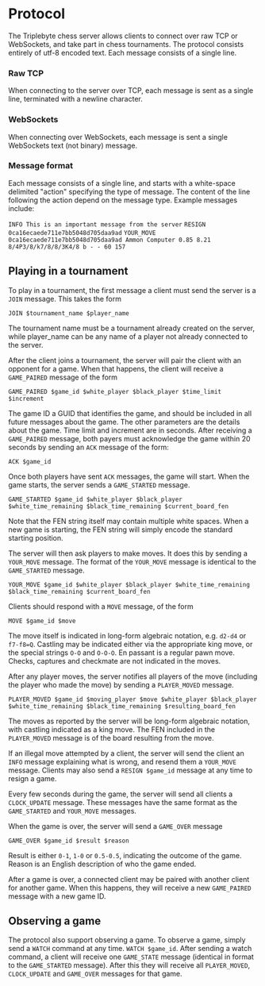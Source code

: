 # Protocol

The Triplebyte chess server allows clients to connect over raw TCP or WebSockets, and take part in chess tournaments. The protocol consists entirely of utf-8 encoded text. Each message consists of a single line.

### Raw TCP
When connecting to the server over TCP, each message is sent as a single line, terminated with a newline character.

### WebSockets
When connecting over WebSockets, each message is sent a single WebSockets text (not binary) message.

### Message format
Each message consists of a single line, and starts with a white-space delimited "action" specifying the type of message. The content of the line following the action depend on the message type. Example messages include:

`INFO This is an important message from the server`
`RESIGN 0ca16ecaede711e7bb5048d705daa9ad`
`YOUR_MOVE 0ca16ecaede711e7bb5048d705daa9ad Ammon Computer 0.85 8.21 8/4P3/8/k7/8/8/3K4/8 b - - 60 157`

## Playing in a tournament
To play in a tournament, the first message a client must send the server is a `JOIN` message. This takes the form

`JOIN $tournament_name $player_name`

The tournament name must be a tournament already created on the server, while player_name can be any name of a player not already connected to the server.

After the client joins a tournament, the server will pair the client with an opponent for a game. When that happens, the client will receive a `GAME_PAIRED` message of the form

`GAME_PAIRED $game_id $white_player $black_player $time_limit $increment`

The game ID a GUID that identifies the game, and should be included in all future messages about the game. The other parameters are the details about the game. Time limit and increment are in seconds. After receiving a `GAME_PAIRED` message, both payers must acknowledge the game within 20 seconds by sending an `ACK` message of the form:

`ACK $game_id`

Once both players have sent `ACK` messages, the game will start. When the game starts, the server sends a `GAME_STARTED` message.

`GAME_STARTED $game_id $white_player $black_player $white_time_remaining $black_time_remaining $current_board_fen`

Note that the FEN string itself may contain multiple white spaces. When a new game is starting, the FEN string will simply encode the standard starting position.

The server will then ask players to make moves. It does this by sending a `YOUR_MOVE` message. The format of the `YOUR_MOVE` message is identical to the `GAME_STARTED` message.

`YOUR_MOVE $game_id $white_player $black_player $white_time_remaining $black_time_remaining $current_board_fen`

Clients should respond with a `MOVE` message, of the form

`MOVE $game_id $move`

The move itself is indicated in long-form algebraic notation, e.g. `d2-d4` or `f7-f8=Q`. Castling may be indicated either via the appropriate king move, or the special strings `O-O` and `O-O-O`. En passant is a regular pawn move. Checks, captures and checkmate are not indicated in the moves.

After any player moves, the server notifies all players of the move (including the player who made the move) by sending a `PLAYER_MOVED` message.

`PLAYER_MOVED $game_id $moving_player $move $white_player $black_player $white_time_remaining $black_time_remaining $resulting_board_fen`

The moves as reported by the server will be long-form algebraic notation, with castling indicated as a king move. The FEN included in the `PLAYER_MOVED` message is of the board resulting from the move.

If an illegal move attempted by a client, the server will send the client an `INFO` message explaining what is wrong, and resend them a `YOUR_MOVE` message. Clients may also send a `RESIGN $game_id` message at any time to resign a game.

Every few seconds during the game, the server will send all clients a `CLOCK_UPDATE` message. These messages have the same format as the `GAME_STARTED` and `YOUR_MOVE` messages.

When the game is over, the server will send a `GAME_OVER` message

`GAME_OVER $game_id $result $reason`

Result is either `0-1`, `1-0` or `0.5-0.5`, indicating the outcome of the game. Reason is an English description of who the game ended.

After a game is over, a connected client may be paired with another client for another game. When this happens, they will receive a  new `GAME_PAIRED` message with a new game ID.


## Observing a game

The protocol also support observing a game. To observe a game, simply send a `WATCH` command at any time.
`WATCH $game_id`. After sending a watch command, a client will receive one `GAME_STATE` message (identical in format to the `GAME_STARTED` message). After this they will receive all `PLAYER_MOVED`, `CLOCK_UPDATE` and `GAME_OVER` messages for that game.


